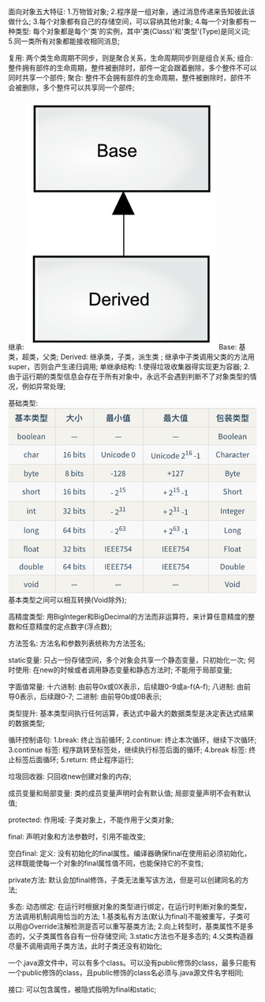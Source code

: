 面向对象五大特征:
    1.万物皆对象;
    2.程序是一组对象，通过消息传递来告知彼此该做什么;
    3.每个对象都有自己的存储空间，可以容纳其他对象;
    4.每一个对象都有一种类型: 每个对象都是每个'类'的实例，其中'类(Class)'和'类型'(Type)是同义词;
    5.同一类所有对象都能接收相同消息;

复用:
    两个类生命周期不同步，则是聚合关系，生命周期同步则是组合关系;
    组合:
        整件拥有部件的生命周期，整件被删除时，部件一定会跟着删除，多个整件不可以同时共享一个部件;
    聚合:
        整件不会拥有部件的生命周期，整件被删除时，部件不会被删除，多个整件可以共享同一个部件;

继承:
    ![img.png](img.png)
    Base: 基类，超类，父类;
    Derived: 继承类，子类，派生类 ;
    继承中子类调用父类的方法用super，否则会产生递归调用;
    单继承结构: 
        1.使得垃圾收集器得实现更为容器;
        2.由于运行期的类型信息会存在于所有对象中，永远不会遇到判断不了对象类型的情况，例如异常处理;

基础类型:
    ![img_1.png](img_1.png)
    基本类型之间可以相互转换(Void除外);

高精度类型:
    用BigInteger和BigDecimal的方法而非运算符，来计算任意精度的整数和任意精度的定点数字(浮点数);

方法签名:
    方法名和参数列表统称为方法签名;

static变量:
    只占一份存储空间，多个对象会共享一个静态变量，只初始化一次;
    何时使用: 在new的时候或者调用静态变量和静态方法时;
    不能用于局部变量;

字面值常量:
    十六进制:
        由前导0x或0X表示，后续跟0-9或a-f(A-f);
    八进制:
        由前导0表示，后续跟0-7;
    二进制:
        由前导0b或0B表示;

类型提升:
    基本类型间执行任何运算，表达式中最大的数据类型是决定表达式结果的数据类型;

循环控制语句:
    1.break: 终止当前循环;
    2.continue: 终止本次循环，继续下次循环;
    3.continue 标签: 程序跳转至标签处，继续执行标签后面的循环;
    4.break 标签: 终止标签后面循环;
    5.return: 终止程序运行;

垃圾回收器:
    只回收new创建对象的内存;

成员变量和局部变量:
    类的成员变量声明时会有默认值;
    局部变量声明不会有默认值;

protected:
    作用域: 子类对象上，不能作用于父类对象;

final: 声明对象和方法参数时，引用不能改变;

空白final:
    定义: 没有初始化的final属性。编译器确保final在使用前必须初始化，这样既能使每一个对象的final属性值不同，也能保持它的不变性;



private方法:
    默认会加final修饰，子类无法重写该方法，但是可以创建同名的方法;

多态:
    动态绑定: 在运行时根据对象的类型进行绑定，在运行时判断对象的类型，方法调用机制调用恰当的方法;
    1.基类私有方法(默认为final)不能被重写，子类可以用@Override注解检测是否可以重写基类方法;
    2.向上转型时，基类属性不是多态的，父子类属性各自有一份存储空间;
    3.static方法也不是多态的;
    4.父类构造器尽量不调用调用子类方法，此时子类还没有初始化;

一个.java源文件中，可以有多个class。可以没有public修饰的class，最多只能有一个public修饰的class，且public修饰的class名必须与.java源文件名字相同;

接口: 可以包含属性，被隐式指明为final和static;
    


    



    